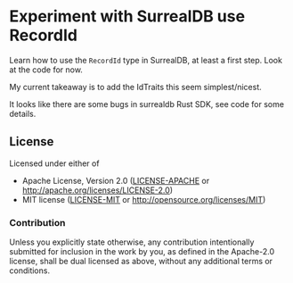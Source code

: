 # Experiment with SurrealDB use RecordId

Learn how to use the `RecordId` type in SurrealDB, at least a first step.
Look at the code for now.

My current takeaway is to add the IdTraits this seem simplest/nicest.

It looks like there are some bugs in surrealdb Rust SDK, see code for
some details.

## License

Licensed under either of

- Apache License, Version 2.0 ([LICENSE-APACHE](LICENSE-APACHE) or http://apache.org/licenses/LICENSE-2.0)
- MIT license ([LICENSE-MIT](LICENSE-MIT) or http://opensource.org/licenses/MIT)

### Contribution

Unless you explicitly state otherwise, any contribution intentionally submitted
for inclusion in the work by you, as defined in the Apache-2.0 license, shall
be dual licensed as above, without any additional terms or conditions.
